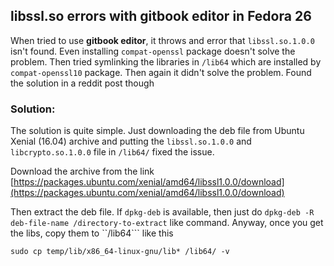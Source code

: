 ## libssl.so errors with gitbook editor in Fedora 26

When tried to use **gitbook editor**, it throws and error that `libssl.so.1.0.0` isn't found. Even installing `compat-openssl` package doesn't solve the problem. Then tried symlinking the libraries in `/lib64` which are installed by `compat-openssl10` package. Then again it didn't solve the problem. Found the solution in a reddit post though

### Solution:

The solution is quite simple. Just downloading the deb file from Ubuntu Xenial \(16.04\) archive and putting the `libssl.so.1.0.0` and `libcrypto.so.1.0.0` file in `/lib64/` fixed the issue. 

Download the archive from the link [https://packages.ubuntu.com/xenial/amd64/libssl1.0.0/download](https://packages.ubuntu.com/xenial/amd64/libssl1.0.0/download)

Then extract the deb file. If `dpkg-deb` is available, then just do `dpkg-deb -R deb-file-name /directory-to-extract` like command. Anyway, once you get the libs, copy them to ``/lib64``` like this

`sudo cp temp/lib/x86_64-linux-gnu/lib* /lib64/ -v`







